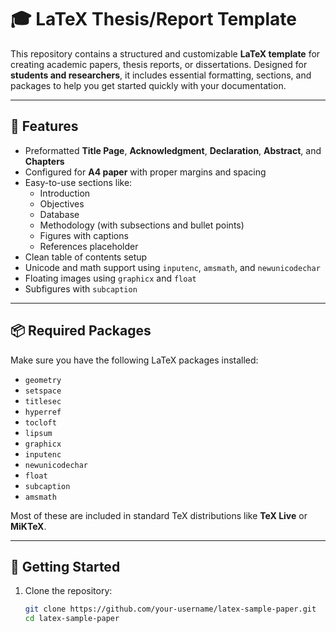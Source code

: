 # 🎓 LaTeX Thesis/Report Template

This repository contains a structured and customizable **LaTeX template** for creating academic papers, thesis reports, or dissertations. Designed for **students and researchers**, it includes essential formatting, sections, and packages to help you get started quickly with your documentation.

---

## 📄 Features

- Preformatted **Title Page**, **Acknowledgment**, **Declaration**, **Abstract**, and **Chapters**
- Configured for **A4 paper** with proper margins and spacing
- Easy-to-use sections like:
  - Introduction
  - Objectives
  - Database
  - Methodology (with subsections and bullet points)
  - Figures with captions
  - References placeholder
- Clean table of contents setup
- Unicode and math support using `inputenc`, `amsmath`, and `newunicodechar`
- Floating images using `graphicx` and `float`
- Subfigures with `subcaption`

---

## 📦 Required Packages

Make sure you have the following LaTeX packages installed:

- `geometry`
- `setspace`
- `titlesec`
- `hyperref`
- `tocloft`
- `lipsum`
- `graphicx`
- `inputenc`
- `newunicodechar`
- `float`
- `subcaption`
- `amsmath`

Most of these are included in standard TeX distributions like **TeX Live** or **MiKTeX**.

---

## 🚀 Getting Started

1. Clone the repository:

   ```bash
   git clone https://github.com/your-username/latex-sample-paper.git
   cd latex-sample-paper
